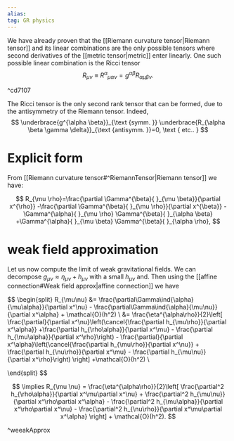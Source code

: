 ```yaml
---
alias:
tag: GR physics
---
```


We have already proven that the [[Riemann curvature tensor|Riemann tensor]] and its linear combinations are the only possible tensors where second derivatives of the [[metric tensor|metric]] enter linearly. One such possible linear combination is the Ricci tensor
$$
R_{\mu \nu} \equiv R^{\alpha}{ }_{\mu \alpha \nu}=g^{\alpha \beta} R_{\alpha \mu \beta \nu} .
$$

^cd7107

The Ricci tensor is the only second rank tensor that can be formed, due to the antisymmetry of the Riemann tensor. Indeed,
$$
\underbrace{g^{\alpha \beta}}_{\text {symm. }} \underbrace{R_{\alpha \beta \gamma \delta}}_{\text {antisymm. }}=0, \text { etc.. }
$$

# Explicit form


From [[Riemann curvature tensor#^RiemannTensor|Riemann tensor]] we have:

$$
R_{\mu \rho}=\frac{\partial \Gamma^{\beta}{ }_{\mu \beta}}{\partial x^{\rho}}
-\frac{\partial \Gamma^{\beta}{ }_{\mu \rho}}{\partial x^{\beta}}
-\Gamma^{\alpha}{ }_{\mu \rho} \Gamma^{\beta}{ }_{\alpha \beta}
+\Gamma^{\alpha}{ }_{\mu \beta} \Gamma^{\beta}{ }_{\alpha \rho},
$$


# weak field approximation



Let us now compute the limit of weak gravitational fields. We can decompose $g_{\mu \nu} \approx \eta_{\mu \nu}+h_{\mu \nu}$ with a small $h_{\mu \nu}$ and. Then using the [[affine connection#Weak field approx|affine connection]] we have

$$
\begin{split}
    R_{\mu\nu} &= \frac{\partial\Gamma\ind{\alpha}{\mu\alpha}}{\partial x^\nu} - \frac{\partial\Gamma\ind{\alpha}{\mu\nu}}{\partial x^\alpha} + \mathcal{O}(h^2) \\
    &= \frac{\eta^{\alpha\rho}}{2}\left[ \frac{\partial}{\partial x^\nu}\left(\cancel{\frac{\partial h_{\mu\rho}}{\partial x^\alpha}} +\frac{\partial h_{\rho\alpha}}{\partial x^\mu} - \frac{\partial h_{\mu\alpha}}{\partial x^\rho}\right) - \frac{\partial}{\partial x^\alpha}\left(\cancel{\frac{\partial h_{\mu\rho}}{\partial x^\nu}} + \frac{\partial h_{\nu\rho}}{\partial x^\mu} - \frac{\partial h_{\mu\nu}}{\partial x^\rho}\right) \right] +\mathcal{O}(h^2) \\
    
\end{split}
$$


$$
\implies R_{\mu \nu}  = \frac{\eta^{\alpha\rho}}{2}\left[ \frac{\partial^2 h_{\rho\alpha}}{\partial x^\mu\partial x^\nu} + \frac{\partial^2 h_{\mu\nu}}{\partial x^\rho\partial x^\alpha} - \frac{\partial^2 h_{\mu\alpha}}{\partial x^\rho\partial x^\nu} - \frac{\partial^2 h_{\nu\rho}}{\partial x^\mu\partial x^\alpha} \right] + \mathcal{O}(h^2).
$$

^weeakApprox